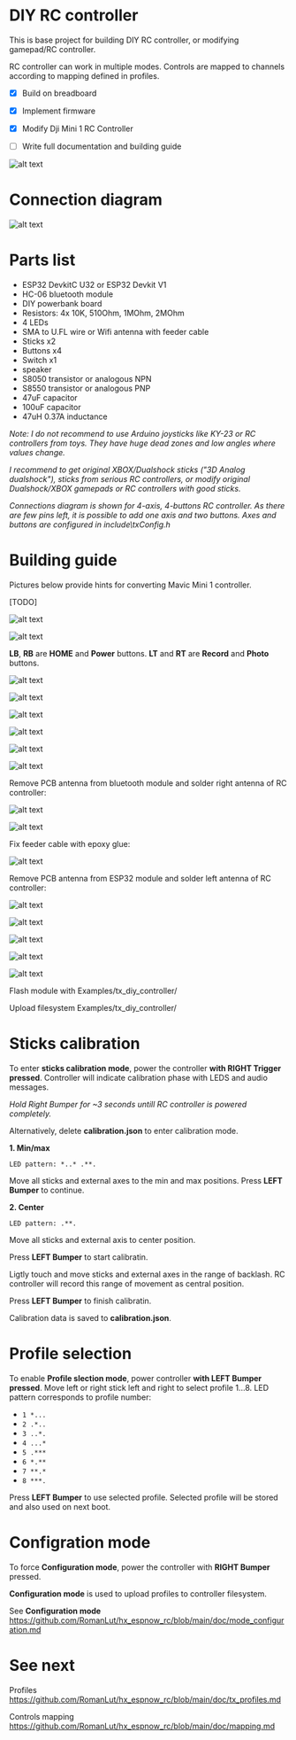 # DIY RC controller

This is base project for building DIY RC controller, or modifying gamepad/RC controller.

RC controller can work in multiple modes. Controls are mapped to channels according to mapping defined in profiles.

- [x] Build on breadboard
- [x] Implement firmware
- [x] Modify Dji Mini 1 RC Controller 
- [ ] Write full documentation and building guide


![alt text](https://raw.githubusercontent.com/RomanLut/hx_espnow_rc/main/doc/diy_controller_prototype.jpg "DIY controller prototype")

# Connection diagram

![alt text](https://raw.githubusercontent.com/RomanLut/hx_espnow_rc/main/doc/diy_controller_connections.jpg "DIY controller connections")

# Parts list

- ESP32 DevkitC U32 or ESP32 Devkit V1 
- HC-06 bluetooth module
- DIY powerbank board
- Resistors: 4x 10K, 510Ohm, 1MOhm, 2MOhm
- 4 LEDs
- SMA to U.FL wire or Wifi antenna with feeder cable
- Sticks x2
- Buttons x4
- Switch x1
- speaker
- S8050 transistor or analogous NPN
- S8550 transistor or analogous PNP
- 47uF capacitor
- 100uF capacitor
- 47uH 0.37A inductance
 
*Note: I do not recommend to use Arduino joysticks like KY-23 or RC controllers from toys. They have huge dead zones and low angles where values change.*

*I recommend to get original XBOX/Dualshock sticks ("3D Analog dualshock"), sticks from serious RC controllers, or modify original Dualshock/XBOX gamepads or RC controllers with good sticks.*

*Connections diagram is shown for 4-axis, 4-buttons RC controller. As there are few pins left, it is possible to add one axis and two buttons. Axes and buttons are configured in include\txConfig.h*


# Building guide

Pictures below provide hints for converting Mavic Mini 1 controller.

[TODO]

![alt text](https://raw.githubusercontent.com/RomanLut/hx_espnow_rc/main/doc/mavic_mini_rc/mavic_mini_sticks.jpg "Mavic Mini RC sticks")

![alt text](https://raw.githubusercontent.com/RomanLut/hx_espnow_rc/main/doc/mavic_mini_rc/mavic_cam_control.jpg "Mavic camera control")

**LB**, **RB** are **HOME** and **Power** buttons. **LT** and **RT** are **Record** and **Photo** buttons.

![alt text](https://raw.githubusercontent.com/RomanLut/hx_espnow_rc/main/doc/mavic_mini_rc/mavic_led_board.jpg  "Mavic LED board")

![alt text](https://raw.githubusercontent.com/RomanLut/hx_espnow_rc/main/doc/mavic_mini_rc/mavic_battery.jpg "Mavic battery")

![alt text](https://raw.githubusercontent.com/RomanLut/hx_espnow_rc/main/doc/mavic_mini_rc/mavic_mini_rc_1.jpg  "Mavic mini rc 1")

![alt text](https://raw.githubusercontent.com/RomanLut/hx_espnow_rc/main/doc/mavic_mini_rc/mavic_mini_rc_2.jpg  "Mavic mini rc 2")

![alt text](https://raw.githubusercontent.com/RomanLut/hx_espnow_rc/main/doc/mavic_mini_rc/mavic_mini_rc_3.jpg  "Mavic mini rc 3")

![alt text](https://raw.githubusercontent.com/RomanLut/hx_espnow_rc/main/doc/mavic_mini_rc/mavic_mini_rc_4.jpg  "Mavic mini rc 4")

Remove PCB antenna from bluetooth module and solder right antenna of RC controller:

![alt text](https://raw.githubusercontent.com/RomanLut/hx_espnow_rc/main/doc/mavic_mini_rc/mavic_mini_rc_bt_1.jpg  "Mavic mini bt 1")

![alt text](https://raw.githubusercontent.com/RomanLut/hx_espnow_rc/main/doc/mavic_mini_rc/mavic_mini_rc_bt_2.jpg  "Mavic mini bt 2")

Fix feeder cable with epoxy glue:

![alt text](https://raw.githubusercontent.com/RomanLut/hx_espnow_rc/main/doc/mavic_mini_rc/mavic_mini_rc_bt_3.jpg  "Mavic mini bt 3")

Remove PCB antenna from ESP32 module and solder left antenna of RC controller:

![alt text](https://raw.githubusercontent.com/RomanLut/hx_espnow_rc/main/doc/mavic_mini_rc/mavic_mini_rc_wifi_1.jpg  "Mavic mini wifi")

![alt text](https://raw.githubusercontent.com/RomanLut/hx_espnow_rc/main/doc/mavic_mini_rc/mavic_mini_ant.jpg  "Mavic mini ant")

![alt text](https://raw.githubusercontent.com/RomanLut/hx_espnow_rc/main/doc/mavic_mini_rc/mavic_mini_rc_5.jpg  "Mavic mini rc 5")

![alt text](https://raw.githubusercontent.com/RomanLut/hx_espnow_rc/main/doc/mavic_mini_rc/mavic_mini_rc_6.jpg  "Mavic mini rc 6")

![alt text](https://raw.githubusercontent.com/RomanLut/hx_espnow_rc/main/doc/mavic_mini_rc/mavic_mini_rc_7.jpg  "Mavic mini rc 7")

Flash module with Examples/tx_diy_controller/

Upload filesystem Examples/tx_diy_controller/


# Sticks calibration

To enter **sticks calibration mode**, power the controller **with RIGHT Trigger pressed**. Controller will indicate calibration phase with LEDS and audio messages.

*Hold Right Bumper for ~3 seconds untill RC controller is powered completely.*

Alternatively, delete **calibration.json** to enter calibration mode.

**1. Min/max**

`LED pattern: *..* .**.` 

 Move all sticks and external axes to the min and max positions. Press **LEFT Bumper** to continue.


**2. Center**

 `LED pattern: .**.` 
 
 Move all sticks and external axis to center position. 

 Press **LEFT Bumper** to start calibratin. 
  
 Ligtly touch and move sticks and external axes in the range of backlash. RC controller will record this range of movement as central position.
  
 Press **LEFT Bumper** to finish calibratin. 
  
Calibration data is saved to **calibration.json**.

# Profile selection

To enable **Profile slection mode**, power controller **with LEFT Bumper pressed**.
Move left or right stick left and right to select profile 1...8.
LED pattern corresponds to profile number: 
- `1 *...` 
- `2 .*..` 
- `3 ..*.` 
- `4 ...*` 
- `5 .***` 
- `6 *.**` 
- `7 **.*` 
- `8 ***.`

Press **LEFT Bumper** to use selected profile. Selected profile will be stored and also used on next boot.


# Configration mode

To force **Configuration mode**, power the controller with **RIGHT Bumper** pressed.

**Configuration mode** is used to upload profiles to controller filesystem.

See **Configuration mode** https://github.com/RomanLut/hx_espnow_rc/blob/main/doc/mode_configuration.md

# See next

Profiles https://github.com/RomanLut/hx_espnow_rc/blob/main/doc/tx_profiles.md

Controls mapping https://github.com/RomanLut/hx_espnow_rc/blob/main/doc/mapping.md

